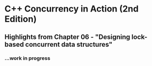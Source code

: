 # C++ Concurrency in Action (2nd Edition)

## Highlights from Chapter 06 - "Designing lock-based concurrent data structures"

### ...work in progress
